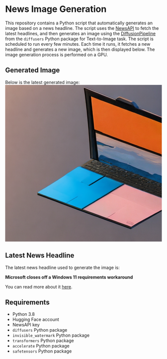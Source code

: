 # News Image Generation
This repository contains a Python script that automatically generates an image based on a news headline. The script uses the [NewsAPI](https://newsapi.org/) to fetch the latest headlines, and then generates an image using the [DiffusionPipeline](https://github.com/huggingface/diffusers) from the `diffusers` Python package for Text-to-Image task.
The script is scheduled to run every few minutes. Each time it runs, it fetches a new headline and generates a new image, which is then displayed below. The image generation process is performed on a GPU.

## Generated Image
Below is the latest generated image:
![Generated Image](image.png)

## Latest News Headline
The latest news headline used to generate the image is:

**Microsoft closes off a Windows 11 requirements workaround**

You can read more about it [here](https://news.google.com/rss/articles/CBMidEFVX3lxTFByR3Z6czMyT042NDJhRW1Zejg5ZTRHZWV2Qkh3ZWd4OVZReTNMTGRfLTdqcUNVWWgxYmpzYlRzbEpKSU53ODZBTjkyQ2FyQnUtSUFwSGd6cXBJZkhKcDFoWjF6cERvQjdhN05DeFFpMDNlclpQ?oc=5).

## Requirements
- Python 3.8
- Hugging Face account
- NewsAPI key
- `diffusers` Python package
- `invisible_watermark` Python package
- `transformers` Python package
- `accelerate` Python package
- `safetensors` Python package
